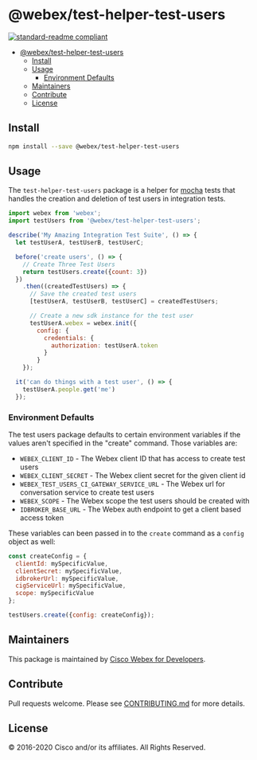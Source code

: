 # @webex/test-helper-test-users

[![standard-readme compliant](https://img.shields.io/badge/readme%20style-standard-brightgreen.svg?style=flat-square)](https://github.com/RichardLitt/standard-readme)

>

- [@webex/test-helper-test-users](#webextest-helper-test-users)
  - [Install](#install)
  - [Usage](#usage)
    - [Environment Defaults](#environment-defaults)
  - [Maintainers](#maintainers)
  - [Contribute](#contribute)
  - [License](#license)

## Install

```bash
npm install --save @webex/test-helper-test-users
```

## Usage

The `test-helper-test-users` package is a helper for [mocha](https://mochajs.org/) tests that handles the creation and deletion of test users in integration tests.

```javascript
import webex from 'webex';
import testUsers from '@webex/test-helper-test-users';

describe('My Amazing Integration Test Suite', () => {
  let testUserA, testUserB, testUserC;

  before('create users', () => {
    // Create Three Test Users
    return testUsers.create({count: 3})
  })
    .then((createdTestUsers) => {
      // Save the created test users
      [testUserA, testUserB, testUserC] = createdTestUsers;

      // Create a new sdk instance for the test user
      testUserA.webex = webex.init({
        config: {
          credentials: {
            authorization: testUserA.token
          }
        }
    });

  it('can do things with a test user', () => {
    testUserA.people.get('me')
  });
```

### Environment Defaults

The test users package defaults to certain environment variables if the values aren't specified in the "create" command. Those variables are:

- `WEBEX_CLIENT_ID` - The Webex client ID that has access to create test users
- `WEBEX_CLIENT_SECRET` - The Webex client secret for the given client id
- `WEBEX_TEST_USERS_CI_GATEWAY_SERVICE_URL` - The Webex url for conversation service to create test users
- `WEBEX_SCOPE` - The Webex scope the test users should be created with
- `IDBROKER_BASE_URL` - The Webex auth endpoint to get a client based access token

These variables can been passed in to the `create` command as a `config` object as well:

```javascript
const createConfig = {
  clientId: mySpecificValue,
  clientSecret: mySpecificValue,
  idbrokerUrl: mySpecificValue,
  cigServiceUrl: mySpecificValue,
  scope: mySpecificValue
};

testUsers.create({config: createConfig});
```

## Maintainers

This package is maintained by [Cisco Webex for Developers](https://developer.webex.com/).

## Contribute

Pull requests welcome. Please see [CONTRIBUTING.md](https://github.com/webex/webex-js-sdk/blob/master/CONTRIBUTING.md) for more details.

## License

© 2016-2020 Cisco and/or its affiliates. All Rights Reserved.

